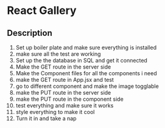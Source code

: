 # React Gallery

## Description

1. Set up boiler plate and make sure everything is installed
2. make sure all the test are working
3. Set up the the database in SQL and get it connected
4. Make the GET route in the server side
5. Make the Component files for all the components i need
6. make the GET route in App.jsx and test
7. go to different component and make the image togglable
8. make the PUT route in the server side
9. make the PUT route in the component side
10. test everything and make sure it works
11. style everything to make it cool
12. Turn it in and take a nap


